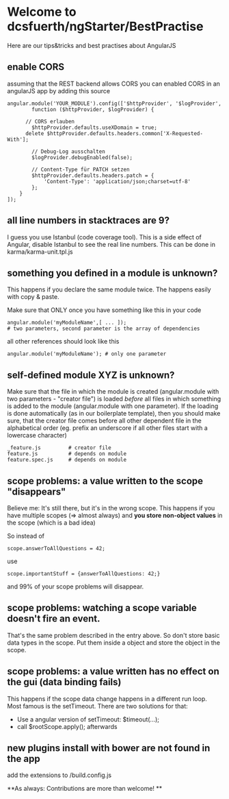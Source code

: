 # Welcome to dcsfuerth/ngStarter/BestPractise

Here are our tips&tricks and best practises about AngularJS

## enable CORS

assuming that the REST backend allows CORS you can enabled CORS in an angularJS app by adding this source

	angular.module('YOUR_MODULE').config(['$httpProvider', '$logProvider',
    		function ($httpProvider, $logProvider) {

	      // CORS erlauben
      		$httpProvider.defaults.useXDomain = true;
	      delete $httpProvider.defaults.headers.common['X-Requested-With'];

      		// Debug-Log ausschalten
      		$logProvider.debugEnabled(false);

      		// Content-Type für PATCH setzen
      		$httpProvider.defaults.headers.patch = {
        		'Content-Type': 'application/json;charset=utf-8'
      		};
    	}
	]);

## all line numbers in stacktraces are 9?

I guess you use Istanbul (code coverage tool). This is a side effect of Angular, disable Istanbul to see the real line numbers.
This can be done in karma/karma-unit.tpl.js

## something you defined in a module is unknown?

This happens if you declare the same module twice. The happens easily with copy & paste.

Make sure that ONLY once you have something like this in your code

    angular.module('myModuleName',[ ... ]);
    # two parameters, second parameter is the array of dependencies

all other references should look like this

    angular.module('myModuleName'); # only one parameter

## self-defined module XYZ is unknown? 

Make sure that the file in which the module is created (angular.module with two parameters - "creator file") is loaded *before* all files in which something is added to the module (angular.module with one parameter). If the loading is done automatically (as in our boilerplate template), then you should make sure, that the creator file comes before all other dependent file in the alphabetical order (eg. prefix an underscore if all other files start with a lowercase character)

	_feature.js  		# creator file
	feature.js    		# depends on module
	feature.spec.js 	# depends on module


## scope problems: a value written to the scope "disappears"

Believe me: It's still there, but it's in the wrong scope. This happens if you have multiple scopes (=> almost always) and **you store non-object values** in the scope (which is a bad idea)

So instead of

	scope.answerToAllQuestions = 42; 	
use

	scope.importantStuff = {answerToAllQuestions: 42;} 

and 99% of your scope problems will disappear.

## scope problems: watching a scope variable doesn't fire an event.

That's the same problem described in the entry above. So don't store basic data types in the scope. Put them inside a object and store the object in the scope.

## scope problems: a value written has no effect on the gui (data binding fails)

This happens if the scope data change happens in a different run loop. Most famous is the setTimeout. There are two solutions for that:

* Use a angular version of setTimeout: $timeout(...);  
* call $rootScope.apply(); afterwards

## new plugins install with bower are not found in the app

add the extensions to /build.config.js

**As always: Contributions are more than welcome! **